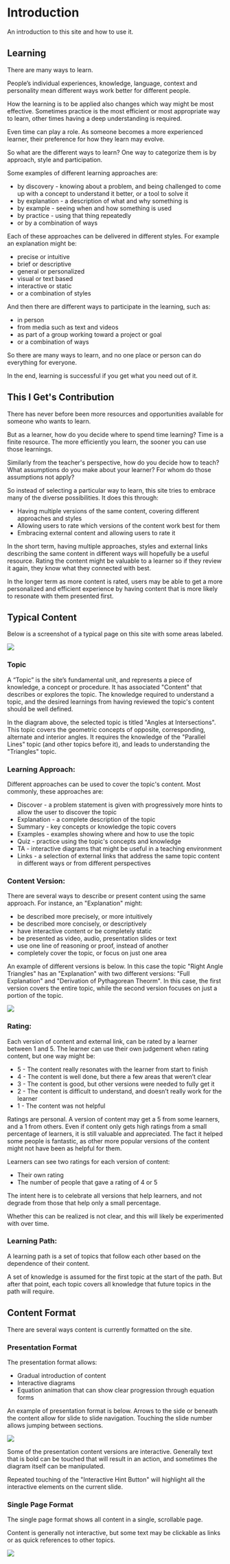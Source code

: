 # Introduction

<html><div class=information__subtitle>An introduction to this site and how to use it.</div></html>

## Learning
There are many ways to learn.

People’s individual experiences, knowledge, language, context and personality mean different ways work better for different people.

How the learning is to be applied also changes which way might be most effective. Sometimes practice is the most efficient or most appropriate way to learn, other times having a deep understanding is required.

Even time can play a role. As someone becomes a more experienced learner, their preference for how they learn may evolve.

So what are the different ways to learn? One way to categorize them is by approach, style and participation.

Some examples of different learning approaches are:

* by discovery - knowing about a problem, and being challenged to come up with a concept to understand it better, or a tool to solve it
* by explanation - a description of what and why something is
* by example - seeing when and how something is used
* by practice - using that thing repeatedly
* or by a combination of ways

Each of these approaches can be delivered in different styles. For example an explanation might be:

* precise or intuitive
* brief or descriptive
* general or personalized
* visual or text based
* interactive or static
* or a combination of styles

And then there are different ways to participate in the learning, such as:

* in person
* from media such as text and videos
* as part of a group working toward a project or goal
* or a combination of ways

So there are many ways to learn, and no one place or person can do everything for everyone.

In the end, learning is successful if you get what you need out of it.


## This I Get's Contribution

There has never before been more resources and opportunities available for someone who wants to learn.

But as a learner, how do you decide where to spend time learning? Time is a finite resource. The more efficiently you learn, the sooner you can use those learnings.

Similarly from the teacher's perspective, how do you decide how to teach? What assumptions do you make about your learner? For whom do those assumptions not apply?

So instead of selecting a particular way to learn, this site tries to embrace many of the diverse possibilities. It does this through:

* Having multiple versions of the same content, covering different approaches and styles
* Allowing users to rate which versions of the content work best for them
* Embracing external content and allowing users to rate it

In the short term, having multiple approaches, styles and external links describing the same content in different ways will hopefully be a useful resource. Rating the content might be valuable to a learner so if they review it again, they know what they connected with best.

In the longer term as more content is rated, users may be able to get a more personalized and efficient experience by having content that is more likely to resonate with them presented first.

<!-- 
## This site

Many sources of information such as textbooks, videos and websites will present content in one way particular to that source. If the content is not clear for a learner, it is up to them to search for other sources of the same information that might be more useful.

In contrast, this site tries to present several versions of the same content to a learner, including links to external sources of similar information. Each version of content and external link can be rated by the learners. The hope is learners will more quickly find a version of content that works for them, allowing them to learn more efficiently.

This page highlights the site's features as a way to introduce what the site is and how to use it. -->

## Typical Content

Below is a screenshot of a typical page on this site with some areas labeled.

![](example.png)

### Topic
A “Topic” is the site’s fundamental unit, and represents a piece of knowledge, a concept or procedure. It has associated "Content" that describes or explores the topic. The knowledge required to understand a topic, and the desired learnings from having reviewed the topic's content should be well defined.

In the diagram above, the selected topic is titled "Angles at Intersections". This topic covers the geometric concepts of opposite, corresponding, alternate and interior angles. It requires the knowledge of the "Parallel Lines" topic (and other topics before it), and leads to understanding the "Triangles" topic.

### Learning Approach:
Different approaches can be used to cover the topic's content. Most commonly, these approaches are:

* Discover - a problem statement is given with progressively more hints to allow the user to discover the topic
* Explanation - a complete description of the topic
* Summary - key concepts or knowledge the topic covers
* Examples - examples showing where and how to use the topic
* Quiz - practice using the topic's concepts and knowledge
* TA - interactive diagrams that might be useful in a teaching environment
* Links - a selection of external links that address the same topic content in different ways or from different perspectives

### Content Version:

There are several ways to describe or present content using the same approach. For instance, an "Explanation" might:

* be described more precisely, or more intuitively
* be described more concisely, or descriptively
* have interactive content or be completely static
* be presented as video, audio, presentation slides or text
* use one line of reasoning or proof, instead of another
* completely cover the topic, or focus on just one area

An example of different versions is below. In this case the topic "Right Angle Triangles" has an "Explanation" with two different versions: "Full Explanation" and "Derivation of Pythagorean Theorm". In this case, the first version covers the entire topic, while the second version focuses on just a portion of the topic.

![](version.png)


### Rating:
Each version of content and external link, can be rated by a learner between 1 and 5. The learner can use their own judgement when rating content, but one way might be:
* 5 - The content really resonates with the learner from start to finish
* 4 - The content is well done, but there a few areas that weren’t clear
* 3 - The content is good, but other versions were needed to fully get it
* 2 - The content is difficult to understand, and doesn’t really work for the learner
* 1 - The content was not helpful

Ratings are personal. A version of content may get a 5 from some learners, and a 1 from others. Even if content only gets high ratings from a small percentage of learners, it is still valuable and appreciated. The fact it helped some people is fantastic, as other more popular versions of the content might not have been as helpful for them.

Learners can see two ratings for each version of content:
* Their own rating
* The number of people that gave a rating of 4 or 5

The intent here is to celebrate all versions that help learners, and not degrade from those that help only a small percentage.

Whether this can be realized is not clear, and this will likely be experimented with over time.

### Learning Path:
A learning path is a set of topics that follow each other based on the dependence of their content.

A set of knowledge is assumed for the first topic at the start of the path. But after that point, each topic covers all knowledge that future topics in the path will require.


## Content Format

There are several ways content is currently formatted on the site.

### Presentation Format

The presentation format allows:
* Gradual introduction of content
* Interactive diagrams
* Equation animation that can show clear progression through equation forms

An example of presentation format is below. Arrows to the side or beneath the content allow for slide to slide navigation. Touching the slide number allows jumping between sections.

![](presentation.png)

Some of the presentation content versions are interactive. Generally text that is bold can be touched that will result in an action, and sometimes the diagram itself can be manipulated.

Repeated touching of the "Interactive Hint Button" will highlight all the interactive elements on the current slide.

### Single Page Format

The single page format shows all content in a single, scrollable page.

Content is generally not interactive, but some text may be clickable as links or as quick references to other topics.

![](singlepage.png)